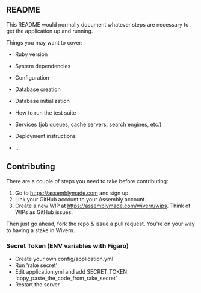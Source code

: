 ## README

This README would normally document whatever steps are necessary to get the
application up and running.

Things you may want to cover:

* Ruby version

* System dependencies

* Configuration

* Database creation

* Database initialization

* How to run the test suite

* Services (job queues, cache servers, search engines, etc.)

* Deployment instructions

* ...

## Contributing

There are a couple of steps you need to take before contributing:

1. Go to https://assemblymade.com and sign up.
2. Link your GitHub account to your Assembly account
3. Create a new WIP at https://assemblymade.com/wivern/wips. Think of WIPs as GitHub issues.

Then just go ahead, fork the repo & issue a pull request. You're on your way to having a stake in Wivern.

### Secret Token (ENV variables with Figaro)
* Create your own config/application.yml
* Run 'rake secret'
* Edit application.yml and add SECRET_TOKEN: 'copy_paste_the_code_from_rake_secret'
* Restart the server